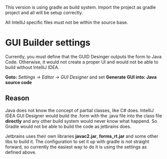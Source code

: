 This version is using gradle as build system. Import the project as gradle project and all will be setup correctly.

All IntelliJ specific files must not be within the source base.

# GUI Builder settings
Currently, you must define that the GUID Desinger outputs the form to Java Code. Otherwise, it would not create a proper UI and would not be able to build without IntelliJ IDEA.

**Goto:** *Settings -> Editor -> GUI Designer* and set **Generate GUI into: Java source code**

## Reason
Java does not know the concept of partial classes, like C# does. IntelliJ IDEA GUI Designer would build the .form with the .java file into the class file **directly** and any other build system would never know what happend. So Gradle would not be able to build the code as jetbrains does.

Jetbrains uses their own libraries **javac2.jar**, **forms_rt.jar** and some other libs to build it. The configuration to set it up with gradle is not straight forward, so currently the easiest way to do it is using the settings as defined above.  
